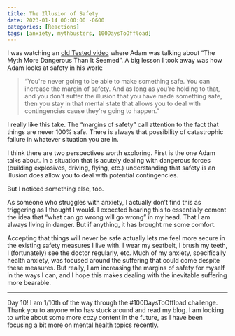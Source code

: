 ```yaml
---
title: The Illusion of Safety
date: 2023-01-14 00:00:00 -0600
categories: [Reactions]
tags: [anxiety, mythbusters, 100DaysToOffload]
---
```


I was watching an [old Tested video](https://www.youtube.com/watch?v=Z4dG9DYGSdA) where Adam was talking about “The Myth More Dangerous Than It Seemed”. A big lesson I took away was how Adam looks at safety in his work:

> “You're never going to be able to make something safe. You can increase the margin of safety. And as long as you're holding to that, and you don't suffer the illusion that you have made something safe, then you stay in that mental state that allows you to deal with contingencies cause they're going to happen.”



I really like this take. The “margins of safety” call attention to the fact that things are never 100% safe. There is always that possibility of catastrophic failure in whatever situation you are in.

I think there are two perspectives worth exploring. First is the one Adam talks about. In a situation that is acutely dealing with dangerous forces (building explosives, driving, flying, etc.) understanding that safety is an illusion does allow you to deal with potential contingencies.

But I noticed something else, too.

As someone who struggles with anxiety, I actually don’t find this as triggering as I thought I would. I expected hearing this to essentially cement the idea that “what can go wrong will go wrong” in my head. That I am always living in danger. But if anything, it has brought me some comfort.

Accepting that things will never be safe actually lets me feel more secure in the existing safety measures I live with. I wear my seatbelt, I brush my teeth, I (fortunately) see the doctor regularly, etc. Much of my anxiety, specifically health anxiety, was focused around the suffering that could come despite these measures. But really, I am increasing the margins of safety for myself in the ways I can, and I hope this makes dealing with the inevitable suffering more bearable.

---

Day 10! I am 1/10th of the way through the #100DaysToOffload challenge. Thank you to anyone who has stuck around and read my blog. I am looking to write about some more cozy content in the future, as I have been focusing a bit more on mental health topics recently.